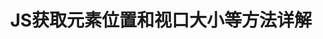 ---
layout: post
title: JS获取元素位置和视口大小等方法详解
categories: [Javascript]
description: JS获取元素位置和视口大小等方法详解
keywords: Javascript
---